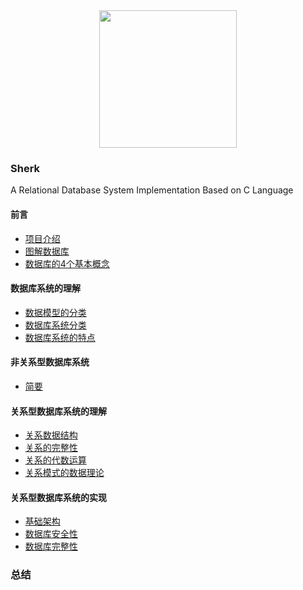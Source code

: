 
<div align="center">

<img width="220px" src="https://github.com/Lvsi-China/Sherk/raw/master/extra/image/sherk.jpeg">

</div>

### Sherk
A Relational Database System Implementation Based on C Language

#### 前言
- [项目介绍](https://note.youdao.com/)
- [图解数据库](https://note.youdao.com/)
- [数据库的4个基本概念](https://note.youdao.com/)

#### 数据库系统的理解

- [数据模型的分类](https://note.youdao.com/)
- [数据库系统分类](https://note.youdao.com/)
- [数据库系统的特点](https://note.youdao.com/)

#### 非关系型数据库系统

- [简要](https://note.youdao.com/)

#### 关系型数据库系统的理解

- [关系数据结构](https://note.youdao.com/)
- [关系的完整性](https://note.youdao.com/)
- [关系的代数运算](https://note.youdao.com/)
- [关系模式的数据理论](https://note.youdao.com/)


#### 关系型数据库系统的实现
- [基础架构](https://note.youdao.com/)
- [数据库安全性](https://note.youdao.com/)
- [数据库完整性](https://note.youdao.com/)

### 总结
